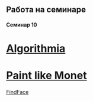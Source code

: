 ## Работа на семинаре
#### Cеминар 10


[Algorithmia](https://github.com/annak11/work1/blob/master/pic/2017-11-14_11-40-33.png)
====
[Paint like Monet](https://github.com/annak11/work1/blob/master/pic/2017-11-14_11-42-18.png)
====
[FindFace](https://github.com/annak11/work1/blob/master/pic/2017-11-14_11-42-46.png)
